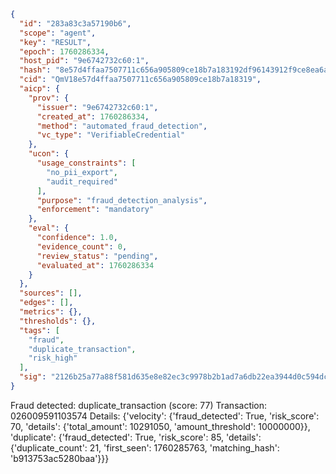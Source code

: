 ```json
{
  "id": "283a83c3a57190b6",
  "scope": "agent",
  "key": "RESULT",
  "epoch": 1760286334,
  "host_pid": "9e6742732c60:1",
  "hash": "8e57d4ffaa7507711c656a905809ce18b7a183192df96143912f9ce8ea6aa12c",
  "cid": "QmV18e57d4ffaa7507711c656a905809ce18b7a18319",
  "aicp": {
    "prov": {
      "issuer": "9e6742732c60:1",
      "created_at": 1760286334,
      "method": "automated_fraud_detection",
      "vc_type": "VerifiableCredential"
    },
    "ucon": {
      "usage_constraints": [
        "no_pii_export",
        "audit_required"
      ],
      "purpose": "fraud_detection_analysis",
      "enforcement": "mandatory"
    },
    "eval": {
      "confidence": 1.0,
      "evidence_count": 0,
      "review_status": "pending",
      "evaluated_at": 1760286334
    }
  },
  "sources": [],
  "edges": [],
  "metrics": {},
  "thresholds": {},
  "tags": [
    "fraud",
    "duplicate_transaction",
    "risk_high"
  ],
  "sig": "2126b25a77a88f581d635e8e82ec3c9978b2b1ad7a6db22ea3944d0c594dc25a"
}
```

Fraud detected: duplicate_transaction (score: 77)
Transaction: 026009591103574
Details: {'velocity': {'fraud_detected': True, 'risk_score': 70, 'details': {'total_amount': 10291050, 'amount_threshold': 10000000}}, 'duplicate': {'fraud_detected': True, 'risk_score': 85, 'details': {'duplicate_count': 21, 'first_seen': 1760285763, 'matching_hash': 'b913753ac5280baa'}}}
